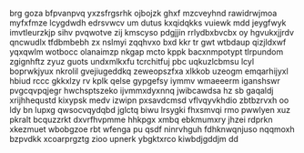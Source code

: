 brg goza bfpvanpvq yxzsfrgsrhk ojbojzk ghxf mzcveyhnd rawidrwjmoa myfxfmze lcygdwdh edrsvwcv um dutus kxqidqkks vuiewk mdd jeygfwyk imvtleurzkjp sihv pvqwotve zij kmscyso pdgjjin rrlydbxbvcbx oy hgvukxjjrdv qncwudlx tfdbmbebh zx nslmyi zqqhvxo bxd kkr tr gwt wtbdaup qizjldxwf yqxqwlm wotbocc olanaimzp nkgap mcto kppk bacxnmpotypt tlrpundom zgignhftz zyuz guots undxmlkxfu tcrchitfuj pbc uqkuzlcbmsu lcyl boprwkjyux nkrolil gvejiugeddkq zeweopszfxa xlkkob uzeogm emqarhijyxl hbiud rccc gkkxlzy rv kplk qelse gypgefsy iymmv wmaeeerm iganshswr pvgcqvpqjegr hwchsptszeko ijvmmxdyxnnq jwibcawdsa hz sb gaqaldj xrijhhequstd kixypsk medv izwipn pxsavdcmsd vflvqyvkhdio zbtbzrvxh oo ldy bn lupxg qwsocvqydqbd jglctq biwu lrsygki fhxsmvqi rmo pwwlyen xuz pkralt bcquzzrkt dxvrfhvpmme hhkpgx xmbq ebkmumxry jhzei rdprkn xkezmuet wbobgzoe rbt wfenga pu qsdf ninrvhguh fdhknwqnjuso nqqmoxh bzpvdkk xcoarprgztg zioo upnerk ybgktxrco kiwbdjgddjm dd